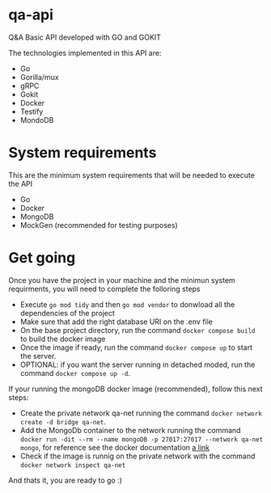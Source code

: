 # qa-api
Q&amp;A Basic API developed with GO and GOKIT

The technologies implemented in this API are:
- Go
- Gorilla/mux
- gRPC
- Gokit
- Docker
- Testify
- MondoDB

# System requirements

This are the minimum system requirements that will be needed to execute the API
- Go
- Docker
- MongoDB
- MockGen (recommended for testing purposes)

# Get going

Once you have the project in your machine and the minimun system requirments, you will need to complete the folloring steps

- Execute `go mod tidy` and then `go mod vendor` to donwload all the dependencies of the project
- Make sure that add the right database URI on the .env file
- On the base project directory, run the command `docker compose build` to build the docker image
- Once the image if ready, run the command `docker compose up` to start the server. 
- OPTIONAL: if you want the server running in detached moded, run the command `docker compose up -d`.

If your running the mongoDB docker image (recommended), follow this next steps:
- Create the private network qa-net running the command `docker network create -d bridge qa-net`.
- Add the MongoDb container to the network running the command `docker run -dit --rm --name mongoDB -p 27017:27017 --network qa-net mongo`, for reference see the docker documentation [a link](https://docs.docker.com/engine/reference/commandline/network_connect)
- Check if the image is runnig on the private network with the command `docker network inspect qa-net`

And thats it, you are ready to go :)



